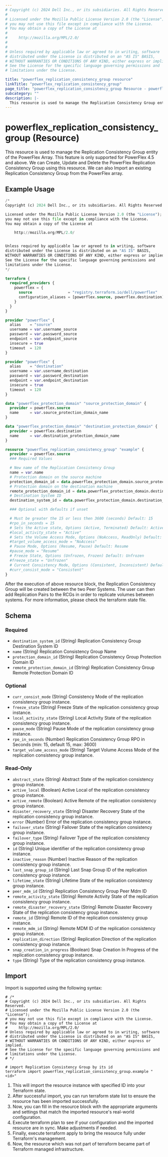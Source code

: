 ```yaml
---
# Copyright (c) 2024 Dell Inc., or its subsidiaries. All Rights Reserved.
# 
# Licensed under the Mozilla Public License Version 2.0 (the "License");
# you may not use this file except in compliance with the License.
# You may obtain a copy of the License at
# 
#     http://mozilla.org/MPL/2.0/
# 
# 
# Unless required by applicable law or agreed to in writing, software
# distributed under the License is distributed on an "AS IS" BASIS,
# WITHOUT WARRANTIES OR CONDITIONS OF ANY KIND, either express or implied.
# See the License for the specific language governing permissions and
# limitations under the License.

title: "powerflex_replication_consistency_group resource"
linkTitle: "powerflex_replication_consistency_group"
page_title: "powerflex_replication_consistency_group Resource - powerflex"
subcategory: ""
description: |-
  This resource is used to manage the Replication Consistency Group entity of the PowerFlex Array. This feature is only supported for PowerFlex 4.5 and above. We can Create, Update and Delete the PowerFlex Replication Consistency Group using this resource. We can also Import an existing Replication Consistency Group from the PowerFlex array.
---
```


# powerflex_replication_consistency_group (Resource)

This resource is used to manage the Replication Consistency Group entity of the PowerFlex Array. This feature is only supported for PowerFlex 4.5 and above. We can Create, Update and Delete the PowerFlex Replication Consistency Group using this resource. We can also Import an existing Replication Consistency Group from the PowerFlex array.

## Example Usage

```terraform
/*
Copyright (c) 2024 Dell Inc., or its subsidiaries. All Rights Reserved.

Licensed under the Mozilla Public License Version 2.0 (the "License");
you may not use this file except in compliance with the License.
You may obtain a copy of the License at

    http://mozilla.org/MPL/2.0/


Unless required by applicable law or agreed to in writing, software
distributed under the License is distributed on an "AS IS" BASIS,
WITHOUT WARRANTIES OR CONDITIONS OF ANY KIND, either express or implied.
See the License for the specific language governing permissions and
limitations under the License.
*/

terraform {
  required_providers {
    powerflex = {
      source                = "registry.terraform.io/dell/powerflex"
      configuration_aliases = [powerflex.source, powerflex.destination]
    }
  }
}

provider "powerflex" {
  alias    = "source"
  username = var.username_source
  password = var.password_source
  endpoint = var.endpoint_source
  insecure = true
  timeout  = 120
}

provider "powerflex" {
  alias    = "destination"
  username = var.username_destination
  password = var.password_destination
  endpoint = var.endpoint_destination
  insecure = true
  timeout  = 120
}

data "powerflex_protection_domain" "source_protection_domain" {
  provider = powerflex.source
  name     = var.source_protection_domain_name
}

data "powerflex_protection_domain" "destination_protection_domain" {
  provider = powerflex.destination
  name     = var.destination_protection_domain_name
}

resource "powerflex_replication_consistency_group" "example" {
  provider = powerflex.source
  ### Required Values

  # New name of the Replication Consistency Group
  name = var.name
  # Protection domain on the source machine
  protection_domain_id = data.powerflex_protection_domain.source_protection_domain.protection_domains[0].id
  # Protection domain on the destination machine
  remote_protection_domain_id = data.powerflex_protection_domain.destination_protection_domain.protection_domains[0].id
  # Destination System ID
  destination_system_id = data.powerflex_protection_domain.destination_protection_domain.protection_domains[0].system_id

  ### Optional with defaults if unset

  # Must be greater the 15 or less then 3600 (seconds) Default: 15
  #rpo_in_seconds = 15
  # Sets the Active state, Options (Active, Terminated) Default: Active
  #local_activity_state = "Active"
  # Sets the Volume Access Mode, Options (NoAccess, ReadOnly) Default: NoAccess
  #target_volume_access_mode = "NoAccess"
  # Pause Mode, Options (Resume, Pause) Default: Resume
  #pause_mode = "Resume"
  # Freeze State, Options (Unfrozen, Frozen) Default: Unfrozen
  #freeze_state = "Unfrozen"
  # Current Consistency Mode, Options (Consistent, Inconsistent) Default: Consistent
  #curr_consist_mode = "Consistent"
}
```

After the execution of above resource block, the Replication Consistency Group will be created between the two Peer Systems. 
The user can then add Replication Pairs to the RCGs in order to replicate volumes between systems.
For more information, please check the terraform state file.

<!-- schema generated by tfplugindocs -->
## Schema

### Required

- `destination_system_id` (String) Replication Consistency Group Destination System ID
- `name` (String) Replication Consistency Group Name
- `protection_domain_id` (String) Replication Consistency Group Protection Domain ID
- `remote_protection_domain_id` (String) Replication Consistency Group Remote Protection Domain ID

### Optional

- `curr_consist_mode` (String) Consistency Mode of the replication consistency group instance.
- `freeze_state` (String) Freeze State of the replication consistency group instance.
- `local_activity_state` (String) Local Activity State of the replication consistency group instance.
- `pause_mode` (String) Pause Mode of the replication consistency group instance.
- `rpo_in_seconds` (Number) Replication Consistency Group RPO in Seconds (min: 15, default 15, max: 3600)
- `target_volume_access_mode` (String) Target Volume Access Mode of the replication consistency group instance.

### Read-Only

- `abstract_state` (String) Abstract State of the replication consistency group instance.
- `active_local` (Boolean) Active Local of the replication consistency group instance.
- `active_remote` (Boolean) Active Remote of the replication consistency group instance.
- `disaster_recovery_state` (String) Disaster Recovery State of the replication consistency group instance.
- `error` (Number) Error of the replication consistency group instance.
- `failover_state` (String) Failover State of the replication consistency group instance.
- `failover_type` (String) Failover Type of the replication consistency group instance.
- `id` (String) Unique identifier of the replication consistency group instance.
- `inactive_reason` (Number) Inactive Reason of the replication consistency group instance.
- `last_snap_group_id` (String) Last Snap Group ID of the replication consistency group instance.
- `lifetime_state` (String) Lifetime State of the replication consistency group instance.
- `peer_mdm_id` (String) Replication Consistency Group Peer Mdm ID
- `remote_activity_state` (String) Remote Activity State of the replication consistency group instance.
- `remote_disaster_recovery_state` (String) Remote Disaster Recovery State of the replication consistency group instance.
- `remote_id` (String) Remote ID of the replication consistency group instance.
- `remote_mdm_id` (String) Remote MDM ID of the replication consistency group instance.
- `replication_direction` (String) Replication Direction of the replication consistency group instance.
- `snap_creation_in_progress` (Boolean) Snap Creation In Progress of the replication consistency group instance.
- `type` (String) Type of the replication consistency group instance.

## Import

Import is supported using the following syntax:

```shell
# /*
# Copyright (c) 2024 Dell Inc., or its subsidiaries. All Rights Reserved.
# Licensed under the Mozilla Public License Version 2.0 (the "License");
# you may not use this file except in compliance with the License.
# You may obtain a copy of the License at
#     http://mozilla.org/MPL/2.0/
# Unless required by applicable law or agreed to in writing, software
# distributed under the License is distributed on an "AS IS" BASIS,
# WITHOUT WARRANTIES OR CONDITIONS OF ANY KIND, either express or implied.
# See the License for the specific language governing permissions and
# limitations under the License.
# */

# import Replication Consistency Group by its id
terraform import powerflex_replication_consistency_group.example "<id>"
```

1. This will import the resource instance with specified ID into your Terraform state.
2. After successful import, you can run terraform state list to ensure the resource has been imported successfully.
3. Now, you can fill in the resource block with the appropriate arguments and settings that match the imported resource's real-world configuration.
4. Execute terraform plan to see if your configuration and the imported resource are in sync. Make adjustments if needed.
5. Finally, execute terraform apply to bring the resource fully under Terraform's management.
6. Now, the resource which was not part of terraform became part of Terraform managed infrastructure.
